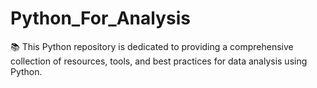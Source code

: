 # Python_For_Analysis
📚 This Python repository is dedicated to providing a comprehensive collection of resources, tools, and best practices for data analysis using Python. 

